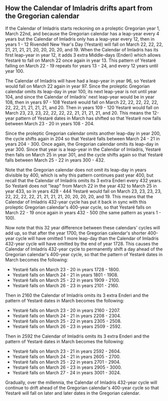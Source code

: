 How the Calendar of Imladris drifts apart from the Gregorian calendar
---------------------------------------------------------------------

If the Calendar of Imladris starts reckoning on a proleptic Gregorian year 1, March 22nd,
and because the Gregorian calendar has a leap-year every 4 years but the Calendar of Imladris only has a leap-year every 12,
then in years 1 - 12 Rivendell New Year's Day (Yestarë) will fall on
March 22, 22, 22, 21, 21, 21, 21, 20, 20, 20, 20, and 19.
When the Calendar of Imladris has its first leap-year in year 12,
it adds 3 extra Middle-days (Enderi) which allows Yestarë to fall on March 22 once again in year 13.
This pattern of Yestarë falling on March 22 - 19 repeats for years 13 - 24,
and every 12 years until year 100.

The Calendar of Imladris will have had a leap-year in year 96,
so Yestarë would fall on March 22 again in year 97.
Since the proleptic Gregorian calendar omits its leap-day in year 100,
its next leap-year is not until year 104,
and since the Calendar of Imladris' next leap-year would be in year 108,
then in years 97 - 108 Yestarë would fall on
March 22, 22, 22, 22, 22, 22, 22, 21, 21, 21, 21, and 20.
Then in years 109 - 120 Yestarë would fall on
March 23, 23, 23, 22, 22, 22, 22, 21, 21, 21, 21, and 20.
This means the 12-year pattern of Yestarë dates in March has shifted
so that Yestarë now falls between March 23 - 20 in years 108 - 204.

Since the proleptic Gregorian calendar omits another leap-day in year 200,
the cycle shifts again in 204 so that Yestarë falls between March 24 - 21 in years 204 - 300.
Once again, the Gregorian calendar omits its leap-day in year 300.
Since that year is a leap-year in the Calendar of Imladris,
Yestarë then falls on March 25 in year 301,
and the cycle shifts again so that Yestarë falls between March 25 - 22 in years 300 - 432.

Note that the Gregorian calendar does not omit its leap-day in years divisible by 400,
which is why this pattern continues past year 400,
but recall that the Calendar of Imladris omits its 3 extra Enderi every 432 years.
So Yestarë does not "leap" from March 22 in the year 432 to March 25 in year 433,
so in years 428 - 444 Yestarë would fall on
March 23, 23, 23, 23, 22, 22, 22, 22, 21, 21, 21, 21, 20, 20, 20, 20, and 19.
This means that the Calendar of Imladris 432-year cycle
has put it back in sync with this proleptic Gregorian calendar's 400-year cycle,
so that Yestarë falls on March 22 - 19 once again in years 432 - 500 (the same pattern as years 1 - 100).

Now note that this 32 year difference between these calendars' cycles will add up, so that after the year 1700,
the Gregorian calendar's shorter 400-year cycle will have omitted 1 more leap-day
than the Calendar of Imladris 432-year cycle will have omitted by the end of year 1728.
This causes the Calendar of Imladris 432-year cycle to permanently shift a day ahead
of the Gregorian calendar's 400-year cycle,
so that the pattern of Yestarë dates in March becomes the following:

* Yestarë falls on March 23 - 20 in years 1728 - 1800.
* Yestarë falls on March 24 - 21 in years 1801 - 1908.
* Yestarë falls on March 25 - 22 in years 1909 - 2100.
* Yestarë falls on March 26 - 23 in years 2101 - 2160.

Then in 2160 the Calendar of Imladris omits its 3 extra Enderi
and the pattern of Yestarë dates in March becomes the following:

* Yestarë falls on March 23 - 20 in years 2160 - 2207.
* Yestarë falls on March 24 - 21 in years 2208 - 2304.
* Yestarë falls on March 25 - 22 in years 2305 - 2508.
* Yestarë falls on March 26 - 23 in years 2509 - 2592.

Then in 2592 the Calendar of Imladris omits its 3 extra Enderi
and the pattern of Yestarë dates in March becomes the following:

* Yestarë falls on March 23 - 21 in years 2592 - 2604.
* Yestarë falls on March 24 - 21 in years 2605 - 2700.
* Yestarë falls on March 25 - 22 in years 2701 - 2904.
* Yestarë falls on March 26 - 23 in years 2905 - 3000.
* Yestarë falls on March 27 - 24 in years 3001 - 3024.

Gradually, over the millennia,
the Calendar of Imladris 432-year cycle will continue to drift ahead of the Gregorian calendar's 400-year cycle
so that Yestarë will fall on later and later dates in the Gregorian calendar.
